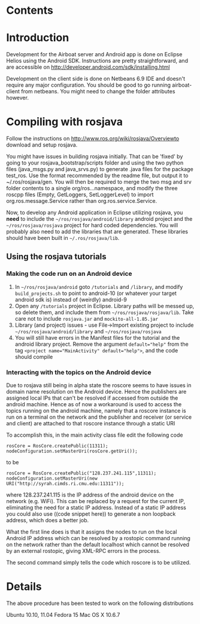 # Contents #

# Introduction #

Development for the Airboat server and Android app is done on Eclipse Helios using the Android SDK. Instructions are pretty straightforward, and are accessible on http://developer.android.com/sdk/installing.html

Development on the client side is done on Netbeans 6.9 IDE and doesn't require any major configuration. You should be good to go running airboat-client from netbeans. You might need to change the folder attributes however.

# Compiling with rosjava #

Follow the instructions on http://www.ros.org/wiki/rosjava/Overviewto download and setup rosjava.

You might have issues in building rosjava initially. That can be 'fixed' by going to your rosjava\_bootstrap/scripts folder and using the two python files (java\_msgs.py and java\_srvs.py) to generate .java files for the package test\_ros. Use the format recommended by the readme file, but output it to ~/.ros/rosjava/gen. You will then be required to merge the two msg and srv folder contents to a single org/ros...namespace, and modify the three roscpp files (Empty, GetLoggers, SetLoggerLevel) to import org.ros.message.Service rather than org.ros.service.Service.

Now, to develop any Android application  in Eclipse utilizing rosjava, you **need** to include the `~/ros/rosjava/android/library` android project and the `~/ros/rosjava/rosjava` project for hard coded dependencies. You will probably also need to add the libraries that are generated. These libraries should have been built in `~/.ros/rosjava/lib`.

## Using the rosjava tutorials ##

### Making the code run on an Android device ###
  1. In `~/ros/rosjava/android` goto `/tutorials` and `/library`, and modify `build_projects.sh` to point to android-10 (or whatever your target android sdk is) instead of (weirdly) android-9
  1. Open any `/tutorials` project in Eclipse. Library paths will be messed up, so delete them, and include them from `~/ros/rosjava/rosjava/lib`. Take care not to include `rosjava.jar` and `mockito-all-1.85.jar`
  1. Library (and project) issues - use File->Import existing project to include `~/ros/rosjava/android/library` and `~/ros/rosjava/rosjava`
  1. You will still have errors in the Manifest files for the tutorial and the android library project. Remove the argument `default="help"` from the tag `<project name="MainActivity" default="help">`, and the code should compile

### Interacting with the topics on the Android device ###

Due to rosjava still being in alpha state the roscore seems to have issues in domain name resolution on the Android device. Hence the publishers are assigned local IPs that can't be resolved if accessed from outside the android machine. Hence as of now a workaround is used to access the topics running on the android machine, namely that a roscore instance is run on a terminal on the network and the publisher and receiver (or service and client) are attached to that roscore instance through a static URI

To accomplish this, in the main activity class file edit the following code

```
rosCore = RosCore.createPublic(11311);
nodeConfiguration.setMasterUri(rosCore.getUri());
```

to be

```
rosCore = RosCore.createPublic("128.237.241.115",11311);
nodeConfiguration.setMasterUri(new URI("http://syrah.cimds.ri.cmu.edu:11311"));
```

where 128.237.241.115 is the IP address of the android device on the network (e.g. WiFi). This can be replaced by a request for the current IP, eliminating the need for a static IP address. Instead of a static IP address you could also use ((code snippet here)) to generate a non loopback address, which does a better job.

What the first line does is that it assigns the nodes to run on the local Android IP address which can be resolved by a rostopic command running on the network rather than the default localhost which cannot be resolved by an external rostopic, giving XML-RPC errors in the process.

The second command simply tells the code which roscore is to be utilized.

# Details #

The above procedure has been tested to work on the following distributions

Ubuntu 10.10, 11.04
Fedora 15
Mac OS X 10.6.7